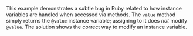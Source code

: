 This example demonstrates a subtle bug in Ruby related to how instance variables are handled when accessed via methods.  The `value` method simply returns the `@value` instance variable; assigning to it does *not* modify `@value`.  The solution shows the correct way to modify an instance variable.